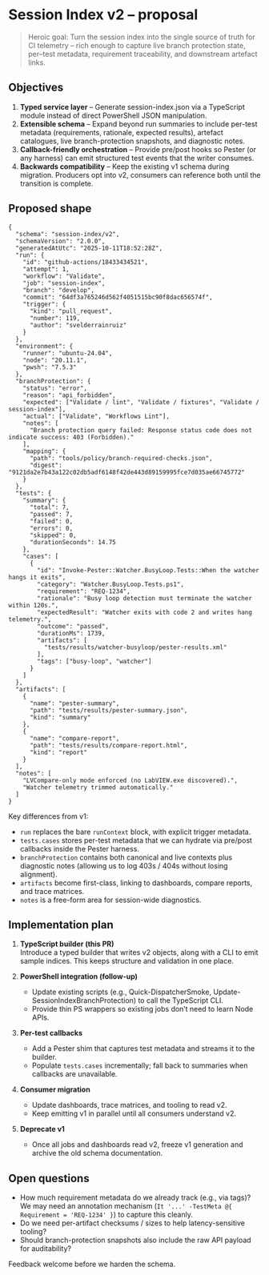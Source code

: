 <!-- markdownlint-disable-next-line MD041 -->
# Session Index v2 – proposal

> Heroic goal: Turn the session index into the single source of truth for CI
> telemetry – rich enough to capture live branch protection state, per–test
> metadata, requirement traceability, and downstream artefact links.

## Objectives

1. **Typed service layer** – Generate session-index.json via a TypeScript module
   instead of direct PowerShell JSON manipulation.
2. **Extensible schema** – Expand beyond run summaries to include per-test
   metadata (requirements, rationale, expected results), artefact catalogues,
   live branch-protection snapshots, and diagnostic notes.
3. **Callback-friendly orchestration** – Provide pre/post hooks so Pester (or
   any harness) can emit structured test events that the writer consumes.
4. **Backwards compatibility** – Keep the existing v1 schema during migration.
   Producers opt into v2, consumers can reference both until the transition is
   complete.

## Proposed shape

```jsonc
{
  "schema": "session-index/v2",
  "schemaVersion": "2.0.0",
  "generatedAtUtc": "2025-10-11T18:52:28Z",
  "run": {
    "id": "github-actions/18433434521",
    "attempt": 1,
    "workflow": "Validate",
    "job": "session-index",
    "branch": "develop",
    "commit": "64df3a765246d562f4051515bc90f8dac656574f",
    "trigger": {
      "kind": "pull_request",
      "number": 119,
      "author": "svelderrainruiz"
    }
  },
  "environment": {
    "runner": "ubuntu-24.04",
    "node": "20.11.1",
    "pwsh": "7.5.3"
  },
  "branchProtection": {
    "status": "error",
    "reason": "api_forbidden",
    "expected": ["Validate / lint", "Validate / fixtures", "Validate / session-index"],
    "actual": ["Validate", "Workflows Lint"],
    "notes": [
      "Branch protection query failed: Response status code does not indicate success: 403 (Forbidden)."
    ],
    "mapping": {
      "path": "tools/policy/branch-required-checks.json",
      "digest": "9121da2e7b43a122c02db5adf6148f42de443d89159995fce7d035ae66745772"
    }
  },
  "tests": {
    "summary": {
      "total": 7,
      "passed": 7,
      "failed": 0,
      "errors": 0,
      "skipped": 0,
      "durationSeconds": 14.75
    },
    "cases": [
      {
        "id": "Invoke-Pester::Watcher.BusyLoop.Tests::When the watcher hangs it exits",
        "category": "Watcher.BusyLoop.Tests.ps1",
        "requirement": "REQ-1234",
        "rationale": "Busy loop detection must terminate the watcher within 120s.",
        "expectedResult": "Watcher exits with code 2 and writes hang telemetry.",
        "outcome": "passed",
        "durationMs": 1739,
        "artifacts": [
          "tests/results/watcher-busyloop/pester-results.xml"
        ],
        "tags": ["busy-loop", "watcher"]
      }
    ]
  },
  "artifacts": [
    {
      "name": "pester-summary",
      "path": "tests/results/pester-summary.json",
      "kind": "summary"
    },
    {
      "name": "compare-report",
      "path": "tests/results/compare-report.html",
      "kind": "report"
    }
  ],
  "notes": [
    "LVCompare-only mode enforced (no LabVIEW.exe discovered).",
    "Watcher telemetry trimmed automatically."
  ]
}
```

Key differences from v1:

* `run` replaces the bare `runContext` block, with explicit trigger metadata.
* `tests.cases` stores per-test metadata that we can hydrate via pre/post
  callbacks inside the Pester harness.
* `branchProtection` contains both canonical and live contexts plus diagnostic
  notes (allowing us to log 403s / 404s without losing alignment).
* `artifacts` become first-class, linking to dashboards, compare reports, and
  trace matrices.
* `notes` is a free-form area for session-wide diagnostics.

## Implementation plan

1. **TypeScript builder (this PR)**  
   Introduce a typed builder that writes v2 objects, along with a CLI to emit
   sample indices. This keeps structure and validation in one place.

2. **PowerShell integration (follow-up)**
   * Update existing scripts (e.g., Quick-DispatcherSmoke, Update-SessionIndexBranchProtection) to call the
     TypeScript CLI.
   * Provide thin PS wrappers so existing jobs don’t need to learn Node APIs.

3. **Per-test callbacks**
   * Add a Pester shim that captures test metadata and streams it to the builder.
   * Populate `tests.cases` incrementally; fall back to summaries when callbacks
     are unavailable.

4. **Consumer migration**
   * Update dashboards, trace matrices, and tooling to read v2.
   * Keep emitting v1 in parallel until all consumers understand v2.

5. **Deprecate v1**
   * Once all jobs and dashboards read v2, freeze v1 generation and archive the
     old schema documentation.

## Open questions

* How much requirement metadata do we already track (e.g., via tags)?  
  We may need an annotation mechanism (`It '...' -TestMeta @{ Requirement =
  'REQ-1234' }`) to capture this cleanly.
* Do we need per-artifact checksums / sizes to help latency-sensitive tooling?
* Should branch-protection snapshots also include the raw API payload for
  auditability?

Feedback welcome before we harden the schema.
